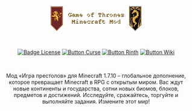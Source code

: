 <div align = "center">

<br>

![Logo]

<br>

[![Badge License]][License]
[![Button Curse]][Curse]
[![Button Rinth]][Rinth]
[![Button Wiki]][Wiki]

<br>

</div>

<div align = "center">

Мод «Игра престолов» для Minecraft 1.7.10 – глобальное дополнение, которое превращает Minecraft в RPG c открытым миром. Вас
ждут новые континенты и государства, сотни новых биомов, блоков, предметов и достижений. Исследуйте, сражайтесь, торгуйте
и выполняйте задания. Измените этот мир!

</div>

<!----------------------------------------------------------------------------->

[License]: LICENSE

[Curse]: https://www.curseforge.com/minecraft/mc-mods/gotminecraftmod

[Rinth]: https://modrinth.com/mod/gotminecraftmod

[Logo]: src/main/resources/assets/got/textures/logo.png

[Wiki]: https://gotminecraftmod.fandom.com/ru

[Badge License]: https://img.shields.io/badge/License-GPL_3-0167a0.svg?style=for-the-badge&labelColor=blue

[Button Curse]: https://img.shields.io/badge/Download-f16436.svg?style=for-the-badge&logoColor=white&logo=CurseForge

[Button Rinth]: https://img.shields.io/badge/Download-f16436.svg?style=for-the-badge&color=green&logoColor=white&logo=Modrinth

[Button Wiki]: https://img.shields.io/badge/Wiki-FA005A.svg?style=for-the-badge&logoColor=white&logo=Fandom

